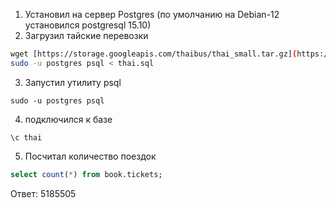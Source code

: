 1. Установил на сервер Postgres (по умолчанию на Debian-12 установился postgresql 15.10)
2. Загрузил тайские перевозки
```bash
wget [https://storage.googleapis.com/thaibus/thai_small.tar.gz](https://storage.googleapis.com/thaibus/thai_small.tar.gz) && tar -xf thai_small.tar.gz
sudo -u postgres psql < thai.sql
```
3. Запустил утилиту psql
```
sudo -u postgres psql
```
4. подключился к базе
```
\c thai
```
5. Посчитал количество поездок
```sql
select count(*) from book.tickets;
```

Ответ: 5185505
